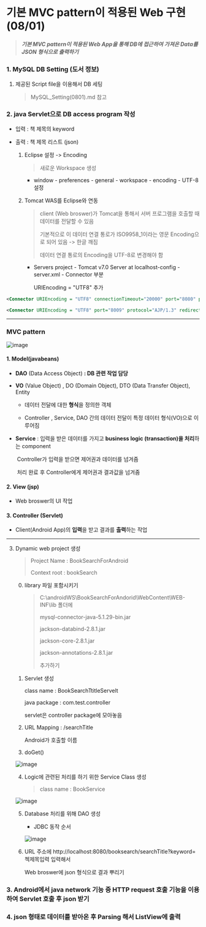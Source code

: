# 기본 MVC pattern이 적용된 Web 구현 (08/01)

> ##### 기본 MVC pattern이 적용된 Web App을 통해 DB에 접근하여 가져온 Data를 JSON 형식으로 출력하기





### 1. MySQL DB Setting (도서 정보)  

1. 제공된 Script file을 이용해서 DB 세팅

   > MySQL_Setting(0801).md 참고



### 2. java Servlet으로 DB access program 작성

- 입력 : 책 제목의 keyword

- 출력 : 책 제목 리스트 (json)

  

  1. Eclipse 설정 -> Encoding

     > 새로운 Workspace 생성

     - window - preferences - general - workspace - encoding - UTF-8 설정

  2. Tomcat WAS를 Eclipse와 연동

     >  client (Web broswer)가 Tomcat을 통해서 서버 프로그램을 호출할 때 데이터를 전달할 수 있음
     >
     > 기본적으로 이 데이터 연결 통로가 ISO9958_1이라는 영문 Encoding으로 되어 있음 -> 한글 깨짐
     >
     > 데이터 연결 통로의 Encoding을 UTF-8로 변경해야 함

     - Servers project - Tomcat v7.0 Server at localhost-config - server.xml - Connector 부분

       URIEncoding = "UTF8"  추가

``` XML
<Connector URIEncoding = "UTF8" connectionTimeout="20000" port="8080" protocol="HTTP/1.1" redirectPort="8443"/>

<Connector URIEncoding = "UTF8" port="8009" protocol="AJP/1.3" redirectPort="8443"/>
```



------

### MVC pattern

![image](https://user-images.githubusercontent.com/50972986/62817949-37517400-bb7a-11e9-9488-b154a03447d7.png)

#### 1. Model(javabeans) 

- **DAO** (Data Access Object) **: DB 관련 작업 담당**

- **VO** (Value Object) , DO (Domain Object), DTO (Data Transfer Object), Entity 

  - 데이터 전달에 대한 **형식**을 정의한 객체

  - Controller , Service, DAO 간의 데이터 전달이 특정 데이터 형식(VO)으로 이루어짐

- **Service** : 입력을 받은 데이터를 가지고 **business logic (transaction)을 처리**하는 component

  ​				Controller가 입력을 받으면 제어권과 데이터를 넘겨줌

  ​				처리 완료 후 Controller에게 제어권과 결과값을 넘겨줌

#### 2. View (jsp)

- Web broswer의 UI 작업

#### 3. Controller (Servlet)

- Client(Android App)의 **입력**을 받고 결과를 **출력**하는 작업 

------



3. Dynamic web project 생성

   > Project Name : BookSearchForAndroid
   >
   > Context root : bookSearch

    0. library 파일 포함시키기 

       > C:\androidWS\BookSearchForAndorid\WebContent\WEB-INF\lib 폴더에
       >
       > mysql-connector-java-5.1.29-bin.jar
       >
       > jackson-databind-2.8.1.jar
       >
       > jackson-core-2.8.1.jar
       >
       > jackson-annotations-2.8.1.jar
       >
       > 추가하기

   

   1. Servlet 생성 

      class name : BookSearchTtitleServelt

      java package : com.test.controller

      servlet은 controller package에 모아놓음

      

   2. URL Mapping : /searchTitle

      Android가 호출할 이름

      

   3. doGet()

   ![image](https://user-images.githubusercontent.com/50972986/62817963-839cb400-bb7a-11e9-8678-e35b30ac915b.png)

   

   4. Logic에 관련된 처리를 하기 위한 Service Class 생성

      > class name : BookService

   ![image](https://user-images.githubusercontent.com/50972986/62817966-8e574900-bb7a-11e9-9c9f-af683cd62a40.png)

   5. Database 처리를 위해 DAO 생성

      - JDBC 동작 순서

      ![image](https://user-images.githubusercontent.com/50972986/62817968-9616ed80-bb7a-11e9-845b-69e3ec1ff50b.png)



   6. URL 주소에 http://localhost:8080/booksearch/searchTitle?keyword=첵제목입력 입력해서 

      Web broswer에 json 형식으로 결과 뿌리기



### 3. Android에서 java network 기능 중 HTTP request 호출 기능을 이용하여 Servlet 호출 후 json 받기



### 4. json 형태로 데이터를 받아온 후 Parsing 해서 ListView에 출력



